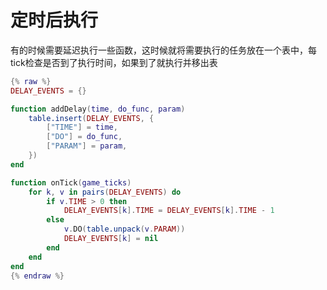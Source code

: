 # 定时后执行

有的时候需要延迟执行一些函数，这时候就将需要执行的任务放在一个表中，每tick检查是否到了执行时间，如果到了就执行并移出表

```lua
{% raw %}
DELAY_EVENTS = {}

function addDelay(time, do_func, param)
    table.insert(DELAY_EVENTS, {
        ["TIME"] = time,
        ["DO"] = do_func,
        ["PARAM"] = param,
    })
end

function onTick(game_ticks)
	for k, v in pairs(DELAY_EVENTS) do
        if v.TIME > 0 then
            DELAY_EVENTS[k].TIME = DELAY_EVENTS[k].TIME - 1
        else
            v.DO(table.unpack(v.PARAM))
            DELAY_EVENTS[k] = nil
        end
    end
end
{% endraw %}
```
